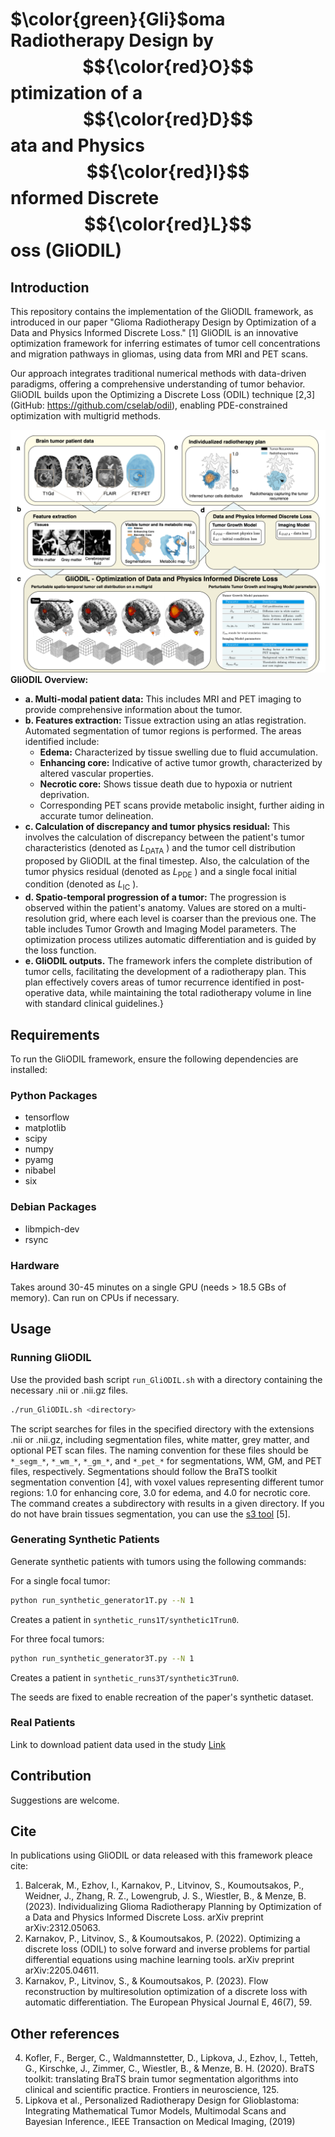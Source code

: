 
# $\color{green}{Gli}$oma Radiotherapy Design by $${\color{red}O}$$ptimization of a $${\color{red}D}$$ata and Physics $${\color{red}I}$$nformed Discrete $${\color{red}L}$$oss (GliODIL)

## Introduction

This repository contains the implementation of the GliODIL framework, as introduced in our paper "Glioma Radiotherapy Design by Optimization of a Data and Physics Informed Discrete Loss." \[1\] GliODIL is an innovative optimization framework for inferring estimates of tumor cell concentrations and migration pathways in gliomas, using data from MRI and PET scans.

Our approach integrates traditional numerical methods with data-driven paradigms, offering a comprehensive understanding of tumor behavior. GliODIL builds upon  the Optimizing a Discrete Loss (ODIL) technique \[2,3\] (GitHub: https://github.com/cselab/odil),  enabling PDE-constrained optimization with multigrid methods.


![Overview Figure](figures/overview2.png) 
**GliODIL Overview:**
- **a. Multi-modal patient data:** This includes MRI and PET imaging to provide comprehensive information about the tumor.
- **b. Features extraction:** Tissue extraction using an atlas registration. Automated segmentation of tumor regions is performed. The areas identified include:
  - **Edema:** Characterized by tissue swelling due to fluid accumulation.
  - **Enhancing core:** Indicative of active tumor growth, characterized by altered vascular properties.
  - **Necrotic core:** Shows tissue death due to hypoxia or nutrient deprivation.
  - Corresponding PET scans provide metabolic insight, further aiding in accurate tumor delineation.
- **c. Calculation of discrepancy and tumor physics residual:** This involves the calculation of discrepancy between the patient's tumor characteristics \(denoted as $L_{\text{DATA}}$ \) and the tumor cell distribution proposed by GliODIL at the final timestep. Also, the calculation of the tumor physics residual \(denoted as $L_{\text{PDE}}$ \) and a single focal initial condition \(denoted as $L_{\text{IC}}$ \).
- **d. Spatio-temporal progression of a tumor:** The progression is observed within the patient's anatomy. Values are stored on a multi-resolution grid, where each level is coarser than the previous one. The table includes Tumor Growth and Imaging Model parameters. The optimization process utilizes automatic differentiation and is guided by the loss function. 
- **e. GliODIL outputs.** The framework infers the complete distribution of tumor cells, facilitating the development of a radiotherapy plan. This plan effectively covers areas of tumor recurrence identified in post-operative data, while maintaining the total radiotherapy volume in line with standard clinical guidelines.}
## Requirements

To run the GliODIL framework, ensure the following dependencies are installed:

### Python Packages
- tensorflow
- matplotlib
- scipy
- numpy
- pyamg
- nibabel
- six

### Debian Packages
- libmpich-dev
- rsync

### Hardware
Takes around 30-45 minutes on a single GPU (needs > 18.5 GBs of memory). Can run on CPUs if necessary.

## Usage

### Running GliODIL

Use the provided bash script `run_GliODIL.sh` with a directory containing the necessary .nii or .nii.gz files.

```bash
./run_GliODIL.sh <directory>
```
The script searches for files in the specified directory with the extensions .nii or .nii.gz, including segmentation files, white matter, grey matter, and optional PET scan files. The naming convention for these files should be `*_segm_*`, `*_wm_*`, `*_gm_*`, and `*_pet_*` for segmentations, WM, GM, and PET files, respectively. Segmentations should follow the BraTS toolkit segmentation convention \[4], with voxel values representing different tumor regions: 1.0 for enhancing core, 3.0 for edema, and 4.0 for necrotic core. The command creates a subdirectory with results in a given directory.  If you do not have brain tissues segmentation, you can use the [s3 tool](https://github.com/JanaLipkova/s3) \[5\].




### Generating Synthetic Patients

Generate synthetic patients with tumors using the following commands:

For a single focal tumor:
```bash
python run_synthetic_generator1T.py --N 1
```
Creates a patient in `synthetic_runs1T/synthetic1Trun0`.

For three focal tumors:
```bash
python run_synthetic_generator3T.py --N 1
```
Creates a patient in `synthetic_runs3T/synthetic3Trun0`.

The seeds are fixed to enable recreation of the paper's synthetic dataset. 

### Real Patients
Link to download patient data used in the study [Link](http://ftp.server247616.nazwa.pl/GliODIL/GliODIL_realData.zip)

## Contribution

Suggestions are welcome. 

## Cite
In publications using GliODIL or data released with this framework pleace cite:
1. Balcerak, M., Ezhov, I., Karnakov, P., Litvinov, S., Koumoutsakos, P., Weidner, J., Zhang, R. Z., Lowengrub, J. S., Wiestler, B., & Menze, B. (2023). Individualizing Glioma Radiotherapy Planning by Optimization of a Data and Physics Informed Discrete Loss. arXiv preprint arXiv:2312.05063.
2. Karnakov, P., Litvinov, S., & Koumoutsakos, P. (2022). Optimizing a discrete loss (ODIL) to solve forward and inverse problems for partial differential equations using machine learning tools. arXiv preprint arXiv:2205.04611.
3. Karnakov, P., Litvinov, S., & Koumoutsakos, P. (2023). Flow reconstruction by multiresolution optimization of a discrete loss with automatic differentiation. The European Physical Journal E, 46(7), 59.
## Other references
4. Kofler, F., Berger, C., Waldmannstetter, D., Lipkova, J., Ezhov, I., Tetteh, G., Kirschke, J., Zimmer, C., Wiestler, B., & Menze, B. H. (2020). BraTS toolkit: translating BraTS brain tumor segmentation algorithms into clinical and scientific practice. Frontiers in neuroscience, 125.
5. Lipkova et al., Personalized Radiotherapy Design for Glioblastoma: Integrating Mathematical Tumor Models, Multimodal Scans and Bayesian Inference., IEEE Transaction on Medical Imaging, (2019)
